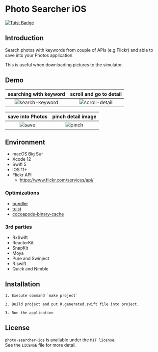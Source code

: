 Photo Searcher iOS
==================

[![Tuist Badge](https://img.shields.io/badge/powered%20by-Tuist-green.svg?longCache=true)](https://github.com/tuist)

## Introduction

Search photos with keywords from couple of APIs (e.g.Flickr) and able to save into your Photos application.

This is useful when downloading pictures to the simulator.

## Demo

| searching with keyword | scroll and go to detail |
|:-:|:-:|
| ![search-keyword](https://user-images.githubusercontent.com/26243835/110215884-70390280-7eef-11eb-9f47-4f0f09d1b0da.gif) | ![scroll-detail](https://user-images.githubusercontent.com/26243835/110215886-729b5c80-7eef-11eb-894c-47e138bc864d.gif) |


| save into Photos | pinch detail image |
|:-:|:-:|
| ![save](https://user-images.githubusercontent.com/26243835/110215887-73cc8980-7eef-11eb-9f33-02b31cbd1b62.gif) | ![pinch](https://user-images.githubusercontent.com/26243835/110215889-75964d00-7eef-11eb-9361-d6bb78bb25c7.gif) |


## Environment

- macOS Big Sur
- Xcode 12
- Swift 5
- iOS 11+
- Flickr API
	- https://www.flickr.com/services/api/

### Optimizations

- [bundler](https://github.com/rubygems/bundler)
- [tuist](https://github.com/tuist/tuist)
- [cocoapods-binary-cache](https://github.com/grab/cocoapods-binary-cache)

### 3rd parties

- RxSwift
- ReactorKit
- SnapKit
- Moya
- Pure and Swinject
- R.swift
- Quick and Nimble

## Installation

```
1. Execute command `make project`

2. Build project and put R.generated.swift file into project.

3. Run the application
```

## License
`photo-searcher-ios` is available under the `MIT license`.  
See the `LICENSE` file for more detail.
